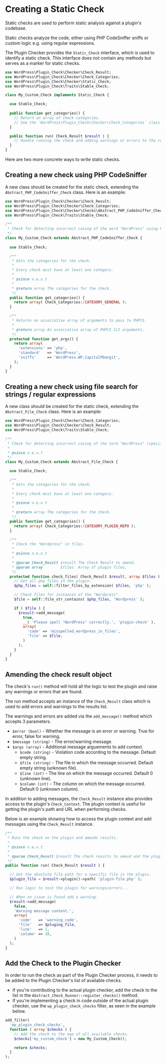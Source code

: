 # Creating a Static Check

Static checks are used to perform static analysis against a plugin's codebase.

Static checks analyze the code, either using PHP CodeSniffer sniffs or custom logic e.g. using regular expressions.

The Plugin Checker provides the `Static_Check` interface, which is used to identify a static check. This interface does not contain any methods but serves as a marker for static checks.

```php
use WordPress\Plugin_Check\Checker\Check_Result;
use WordPress\Plugin_Check\Checker\Check_Categories;
use WordPress\Plugin_Check\Checker\Static_Check;
use WordPress\Plugin_Check\Traits\Stable_Check;

class My_Custom_Check implements Static_Check {

  use Stable_Check;
  
  public function get_categories() {
    // Return an array of check categories.
    // See the `WordPress\Plugin_Check\Checker\Check_Categories` class for available categories.
  }

  public function run( Check_Result $result ) {
    // Handle running the check and adding warnings or errors to the result.
  }
}
```

Here are two more concrete ways to write static checks.

## Creating a new check using PHP CodeSniffer

A new class should be created for the static check, extending the `Abstract_PHP_CodeSniffer_Check` class. Here is an example:

```php
use WordPress\Plugin_Check\Checker\Check_Result;
use WordPress\Plugin_Check\Checker\Check_Categories;
use WordPress\Plugin_Check\Checker\Checks\Abstract_PHP_CodeSniffer_Check;
use WordPress\Plugin_Check\Traits\Stable_Check;

/**
 * Check for detecting incorrect casing of the word "WordPress" using PHP CodeSniffer.
 */
class My_Custom_Check extends Abstract_PHP_CodeSniffer_Check {
  
  use Stable_Check;

  /**
   * Gets the categories for the check.
   *
   * Every check must have at least one category.
   *
   * @since n.e.x.t
   *
   * @return array The categories for the check.
   */
  public function get_categories() {
    return array( Check_Categories::CATEGORY_GENERAL );
  }

  /**
   * Returns an associative array of arguments to pass to PHPCS.
   *
   * @return array An associative array of PHPCS CLI arguments.
   */
  protected function get_args() {
    return array(
      'extensions' => 'php',
      'standard'   => 'WordPress',
      'sniffs'     => 'WordPress.WP.CapitalPDangit',
    );
  }
}
```

## Creating a new check using file search for strings / regular expressions

A new class should be created for the static check, extending the `Abstract_File_Check` class. Here is an example:

```php
use WordPress\Plugin_Check\Checker\Check_Categories;
use WordPress\Plugin_Check\Checker\Check_Result;
use WordPress\Plugin_Check\Traits\Stable_Check;

/**
 * Check for detecting incorrect casing of the term "WordPress" (specifically "Wordpress") using string search in files.
 *
 * @since n.e.x.t
 */
class My_Custom_Check extends Abstract_File_Check {

  use Stable_Check;

  /**
   * Gets the categories for the check.
   *
   * Every check must have at least one category.
   *
   * @since n.e.x.t
   *
   * @return array The categories for the check.
   */
  public function get_categories() {
    return array( Check_Categories::CATEGORY_PLUGIN_REPO );
  }

  /**
   * Check the "Wordpress" in files.
   *
   * @since n.e.x.t
   *
   * @param Check_Result $result The Check Result to amend.
   * @param array        $files  Array of plugin files.
   */
  protected function check_files( Check_Result $result, array $files ) {
    // Get all php files in the plugin.
    $php_files = self::filter_files_by_extension( $files, 'php' );

    // Check files for instances of the "Wordpress".
    $file = self::file_str_contains( $php_files, 'Wordpress' );

    if ( $file ) {
      $result->add_message(
        true,
        __( 'Please spell "WordPress" correctly.', 'plugin-check' ),
        array(
          'code' => 'misspelled_wordpress_in_files',
          'file' => $file,
        )
      );
    }
  }
}
```

## Amending the check result object

The check's `run()` method will hold all the logic to test the plugin and raise any warnings or errors that are found.

The run method accepts an instance of the `Check_Result` class which is used to add errors and warnings to the results list.

The warnings and errors are added via the `add_message()` method which accepts 3 parameters.

- `$error (bool)` - Whether the message is an error or warning. True for error, false for warning.
- `$message (string)` - The error/warning message.
- `$args (array)` - Additional message arguements to add context.
  - `$code (string)` - Violation code according to the message. Default empty string.
  - `$file (string)` - The file in which the message occurred. Default empty string (unknown file).
  - `$line (int)` - The line on which the message occurred. Default 0 (unknown line).
  - `$column (int)` - The column on which the message occurred. Default 0 (unknown column).

In addition to adding messages, the `Check_Result` instance also provides access to the plugin's `Check_Context`. The plugin context is useful for getting the plugin's path and URL when performing checks.

Below is an example showing how to access the plugin context and add messages using the `Check_Result` instance.

```php
/**
 * Runs the check on the plugin and amends results.
 *
 * @since n.e.x.t
 *
 * @param Check_Result $result The check results to amend and the plugin context.
 */
public function run( Check_Result $result ) {

  // Get the absolute file path for a specific file in the plugin.
  $plugin_file = $result->plugin()->path( 'plugin-file.php' );

  // Run logic to test the plugin for warnings/errors...

  // When an issue is found add a warning.
  $result->add_message(
    false, 
    'Warning message content.', 
    array(
      'code'   => 'warning_code',
      'file'   => $pluging_file,
      'line'   => 1,
      'column' => 10,
    )
  );
}
```

## Add the Check to the Plugin Checker

In order to run the check as part of the Plugin Checker process, it needs to be added to the Plugin Checker's list of available checks.

- If you're contributing to the actual plugin checker, add the check to the list in the `Abstract_Check_Runner::register_checks()` method.
- If you're implementing a check in code outside of the actual plugin checker, use the `wp_plugin_check_checks` filter, as seen in the example below.

```php
add_filter(
  'wp_plugin_check_checks',
  function ( array $checks ) {
    // Add the check to the map of all available checks.
    $checks['my_custom_check'] = new My_Custom_Check();

    return $checks;
  }
);
```
